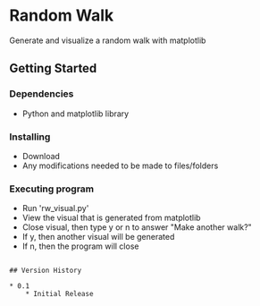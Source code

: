 # Random Walk
 Generate and visualize a random walk with matplotlib


## Getting Started

### Dependencies

* Python and matplotlib library

### Installing

* Download 
* Any modifications needed to be made to files/folders

### Executing program

* Run 'rw_visual.py'
* View the visual that is generated from matplotlib
* Close visual, then type y or n to answer "Make another walk?"
* If y, then another visual will be generated
* If n, then the program will close  
```

## Version History

* 0.1
    * Initial Release
 
